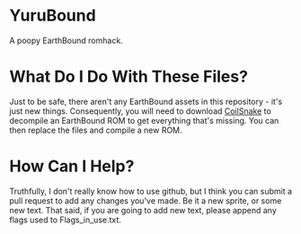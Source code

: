 # YuruBound
A poopy EarthBound romhack.

# What Do I Do With These Files?
Just to be safe, there aren't any EarthBound assets in this repository - it's just new things. Consequently, you will need to download [CoilSnake](https://mrtenda.github.io/CoilSnake/index.html) to decompile an EarthBound ROM to get everything that's missing. You can then replace the files and compile a new ROM.

# How Can I Help?
Truthfully, I don't really know how to use github, but I think you can submit a pull request to add any changes you've made. Be it a new sprite, or some new text. 
That said, if you are going to add new text, please append any flags used to Flags_in_use.txt.